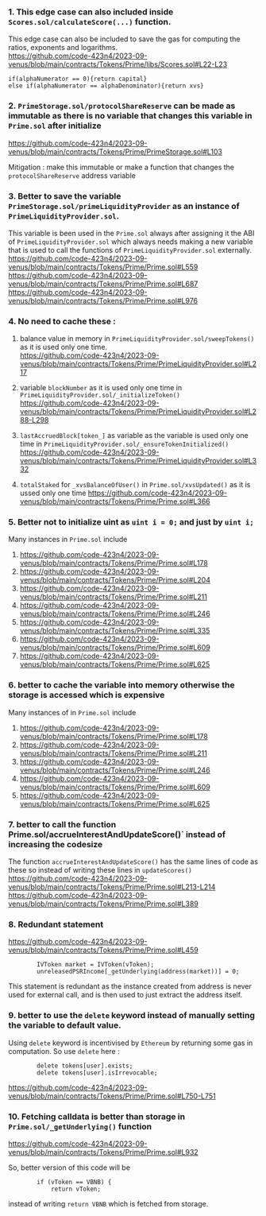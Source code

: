 ### 1. This edge case can also included inside `Scores.sol/calculateScore(...)` function.
This edge case can also be included to save the gas for computing the ratios, exponents and logarithms. <br>
https://github.com/code-423n4/2023-09-venus/blob/main/contracts/Tokens/Prime/libs/Scores.sol#L22-L23
```Solidity
if(alphaNumerator == 0){return capital}
else if(alphaNumerator == alphaDenominator){return xvs}
```

### 2. `PrimeStorage.sol/protocolShareReserve` can be made as immutable as there is no variable that changes this variable in `Prime.sol` after initialize
https://github.com/code-423n4/2023-09-venus/blob/main/contracts/Tokens/Prime/PrimeStorage.sol#L103

Mitigation : make this immutable or make a function that changes the `protocolShareReserve` address variable


### 3. Better to save the variable `PrimeStorage.sol/primeLiquidityProvider` as an instance of `PrimeLiquidityProvider.sol`. 
This variable is been used in the `Prime.sol` always after assigning it the ABI of `PrimeLiquidityProvider.sol` which always needs making a new variable that is used to call the functions of `PrimeLiquidityProvider.sol` externally. <br>
https://github.com/code-423n4/2023-09-venus/blob/main/contracts/Tokens/Prime/Prime.sol#L559 <br>
https://github.com/code-423n4/2023-09-venus/blob/main/contracts/Tokens/Prime/Prime.sol#L687 <br>
https://github.com/code-423n4/2023-09-venus/blob/main/contracts/Tokens/Prime/Prime.sol#L976 <br>


### 4. No need to cache these :
1. balance value in memory in `PrimeLiquidityProvider.sol/sweepTokens()` as it is used only one time.<br>
https://github.com/code-423n4/2023-09-venus/blob/main/contracts/Tokens/Prime/PrimeLiquidityProvider.sol#L217

2. variable `blockNumber` as it is used only one time in `PrimeLiquidityProvider.sol/_initializeToken()` <br>
https://github.com/code-423n4/2023-09-venus/blob/main/contracts/Tokens/Prime/PrimeLiquidityProvider.sol#L288-L298

3. `lastAccruedBlock[token_]` as variable as the variable is used only one time in `PrimeLiquidityProvider.sol/_ensureTokenInitialized()` <br>
https://github.com/code-423n4/2023-09-venus/blob/main/contracts/Tokens/Prime/PrimeLiquidityProvider.sol#L332

4. `totalStaked` for `_xvsBalanceOfUser()` in `Prime.sol/xvsUpdated()` as it is ussed only one time
https://github.com/code-423n4/2023-09-venus/blob/main/contracts/Tokens/Prime/Prime.sol#L366



### 5. Better not to initialize uint as `uint i = 0;` and just by `uint i;`
Many instances in `Prime.sol` include <br>
1. https://github.com/code-423n4/2023-09-venus/blob/main/contracts/Tokens/Prime/Prime.sol#L178
2. https://github.com/code-423n4/2023-09-venus/blob/main/contracts/Tokens/Prime/Prime.sol#L204
3. https://github.com/code-423n4/2023-09-venus/blob/main/contracts/Tokens/Prime/Prime.sol#L211
4. https://github.com/code-423n4/2023-09-venus/blob/main/contracts/Tokens/Prime/Prime.sol#L246
5. https://github.com/code-423n4/2023-09-venus/blob/main/contracts/Tokens/Prime/Prime.sol#L335
6. https://github.com/code-423n4/2023-09-venus/blob/main/contracts/Tokens/Prime/Prime.sol#L609
7. https://github.com/code-423n4/2023-09-venus/blob/main/contracts/Tokens/Prime/Prime.sol#L625

### 6. better to cache the variable into memory otherwise the storage is accessed which is expensive
Many instances of in `Prime.sol` include <br>
1. https://github.com/code-423n4/2023-09-venus/blob/main/contracts/Tokens/Prime/Prime.sol#L178
2. https://github.com/code-423n4/2023-09-venus/blob/main/contracts/Tokens/Prime/Prime.sol#L211
3. https://github.com/code-423n4/2023-09-venus/blob/main/contracts/Tokens/Prime/Prime.sol#L246
4. https://github.com/code-423n4/2023-09-venus/blob/main/contracts/Tokens/Prime/Prime.sol#L609
5. https://github.com/code-423n4/2023-09-venus/blob/main/contracts/Tokens/Prime/Prime.sol#L625

### 7. better to call the function Prime.sol/accrueInterestAndUpdateScore()` instead of increasing the codesize
The function `accrueInterestAndUpdateScore()` has the same lines of code as these so instead of writing these lines in `updateScores()`<br>
https://github.com/code-423n4/2023-09-venus/blob/main/contracts/Tokens/Prime/Prime.sol#L213-L214 <br>
https://github.com/code-423n4/2023-09-venus/blob/main/contracts/Tokens/Prime/Prime.sol#L389 <br>


### 8. Redundant statement 
https://github.com/code-423n4/2023-09-venus/blob/main/contracts/Tokens/Prime/Prime.sol#L459 <br>
```solidity
        IVToken market = IVToken(vToken);
        unreleasedPSRIncome[_getUnderlying(address(market))] = 0;
```
This statement is redundant as the instance created from address is never used for external call, and is then used to just extract the address itself.


### 9. better to use the `delete` keyword instead of manually setting the variable to default value.
Using `delete` keyword is incentivised by `Ethereum` by returning some gas in computation. So use `delete` here :
```solidity
        delete tokens[user].exists;
        delete tokens[user].isIrrevocable;
```
https://github.com/code-423n4/2023-09-venus/blob/main/contracts/Tokens/Prime/Prime.sol#L750-L751


### 10. Fetching calldata is better than storage in `Prime.sol/_getUnderlying()` function 
https://github.com/code-423n4/2023-09-venus/blob/main/contracts/Tokens/Prime/Prime.sol#L932

So, better version of this code will be 
```solidity
        if (vToken == VBNB) {
            return vToken;
```
instead of writing `return VBNB` which is fetched from storage.